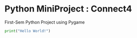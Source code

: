 # Python MiniProject : Connect4
First-Sem Python Project using Pygame
```python
print("Hello World!")
```
